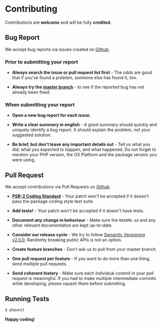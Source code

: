 # Contributing

Contributions are **welcome** and will be fully **credited**.

## Bug Report

We accept bug reports via issues created on [Github](https://github.com/cryonighter/inn-checksum/issues).

### Prior to submitting your report

- **Always search the issue or pull request list first** - The odds are good that if you've found a problem, someone else has found it, too.

- **Always try the [master branch](https://github.com/cryonighter/inn-checksum)** - to see if the reported bug has not already been fixed.

### When submitting your report

- **Open a new bug report for each issue.**

- **Write a clear summary in english** - A good summary should quickly and uniquely identify a bug report. It should explain the problem, not your suggested solution.

- **Be brief, but don't leave any important details out** - Tell us what you did, what you expected to happen, and what happened. Do not forget to mention your PHP version, the OS Platform and the package version you were using.

## Pull Request

We accept contributions via Pull Requests on [Github](https://github.com/cryonighter/inn-checksum/pull).

- **[PSR-2 Coding Standard](http://www.php-fig.org/psr/psr-2/)** - Your patch won't be accepted if it doesn't pass the package coding style test suite.

- **Add tests!** - Your patch won't be accepted if it doesn't have tests.

- **Document any change in behaviour** - Make sure the `README.md` and any other relevant documentation are kept up-to-date.

- **Consider our release cycle** - We try to follow [Semantic Versioning v2.0.0](http://semver.org/). Randomly breaking public APIs is not an option.

- **Create feature branches** - Don't ask us to pull from your master branch.

- **One pull request per feature** - If you want to do more than one thing, send multiple pull requests.

- **Send coherent history** - Make sure each individual commit in your pull request is meaningful. If you had to make multiple intermediate commits while developing, please squash them before submitting.


## Running Tests

``` bash
$ phpunit
```

**Happy coding**!
